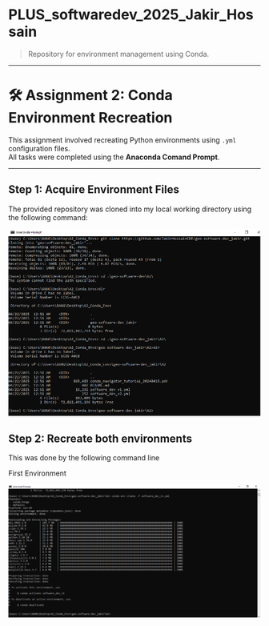 # PLUS_softwaredev_2025_Jakir_Hossain

> Repository for environment management using Conda.

---

# 🛠️ Assignment 2: Conda Environment Recreation

This assignment involved recreating Python environments using `.yml` configuration files.  
All tasks were completed using the **Anaconda Comand Prompt**.

---

## Step 1: Acquire Environment Files

The provided repository was cloned into my local working directory using the following command:


![Image Alt](https://github.com/JakirHossainCDE/geo-software-dev_jakir/raw/1d5cce27f36913a20ff3e209b6d838fcfe5a69ad/3.PNG)

## Step 2: Recreate both environments
This was done by the following command line

First Environment

![Image Alt](https://github.com/JakirHossainCDE/geo-software-dev_jakir/raw/9526d5f4e7496f803ab4d010e58477e7551fbe41/4.PNG)


